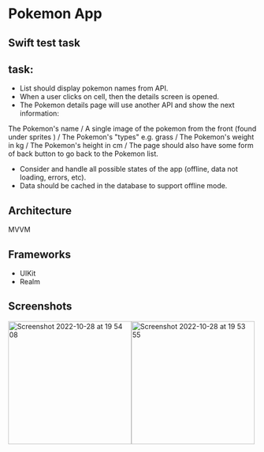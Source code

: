 # Pokemon App 

## Swift test task


## task:


- List should display pokemon names from API.
- When a user clicks on cell, then the details screen is opened.
- The Pokemon details page will use another API and show the next information:

The Pokemon's name    /
A single image of the pokemon from the front (found under sprites )    /
The Pokemon's "types" e.g. grass    /
The Pokemon's weight in kg    /
The Pokemon's height in cm    /
The page should also have some form of back button to go back to the Pokemon list.
- Consider and handle all possible states of the app (offline, data not loading, errors, etc).
- Data should be cached in the database to support offline mode.


## Architecture

MVVM

## Frameworks

- UIKit
- Realm

## Screenshots
<img width="250" alt="Screenshot 2022-10-28 at 19 54 08" src="https://user-images.githubusercontent.com/93728977/198691746-03990fff-55c6-4f6d-a220-9ed219b658be.png"><img width="250" alt="Screenshot 2022-10-28 at 19 53 55" src="https://user-images.githubusercontent.com/93728977/198691443-b2d6ab8f-d849-4733-a1b6-d3436877655b.png">
